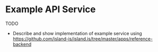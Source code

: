 # Example API Service
TODO
* Describe and show implementation of example service using
  https://github.com/island-is/island.is/tree/master/apps/reference-backend